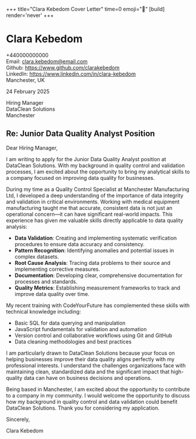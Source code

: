 +++
title="Clara Kebedom Cover Letter" 
time=0 
emoji="📝" 
[build]
render='never'
+++

# Clara Kebedom

+440000000000  
Email: clara.kebedom@email.com  
Github: https://www.github.com/clarakebedom  
LinkedIn: https://www.linkedin.com/in/clara-kebedom  
Manchester, UK

24 February 2025

Hiring Manager  
DataClean Solutions  
Manchester

## Re: Junior Data Quality Analyst Position

Dear Hiring Manager,

I am writing to apply for the Junior Data Quality Analyst position at DataClean Solutions. With my background in quality control and validation processes, I am excited about the opportunity to bring my analytical skills to a company focused on improving data quality for businesses.

During my time as a Quality Control Specialist at Manchester Manufacturing Ltd, I developed a deep understanding of the importance of data integrity and validation in critical environments. Working with medical equipment manufacturing taught me that accurate, consistent data is not just an operational concern—it can have significant real-world impacts. This experience has given me valuable skills directly applicable to data quality analysis:

- **Data Validation**: Creating and implementing systematic verification procedures to ensure data accuracy and consistency.
- **Pattern Recognition**: Identifying anomalies and potential issues in complex datasets.
- **Root Cause Analysis**: Tracing data problems to their source and implementing corrective measures.
- **Documentation**: Developing clear, comprehensive documentation for processes and standards.
- **Quality Metrics**: Establishing measurement frameworks to track and improve data quality over time.

My recent training with CodeYourFuture has complemented these skills with technical knowledge including:

- Basic SQL for data querying and manipulation
- JavaScript fundamentals for validation and automation
- Version control and collaborative workflows using Git and GitHub
- Data cleaning methodologies and best practices

I am particularly drawn to DataClean Solutions because your focus on helping businesses improve their data quality aligns perfectly with my professional interests. I understand the challenges organizations face with maintaining clean, standardized data and the significant impact that high-quality data can have on business decisions and operations.

Being based in Manchester, I am excited about the opportunity to contribute to a company in my community. I would welcome the opportunity to discuss how my background in quality control and data validation could benefit DataClean Solutions. Thank you for considering my application.

Sincerely,

Clara Kebedom
